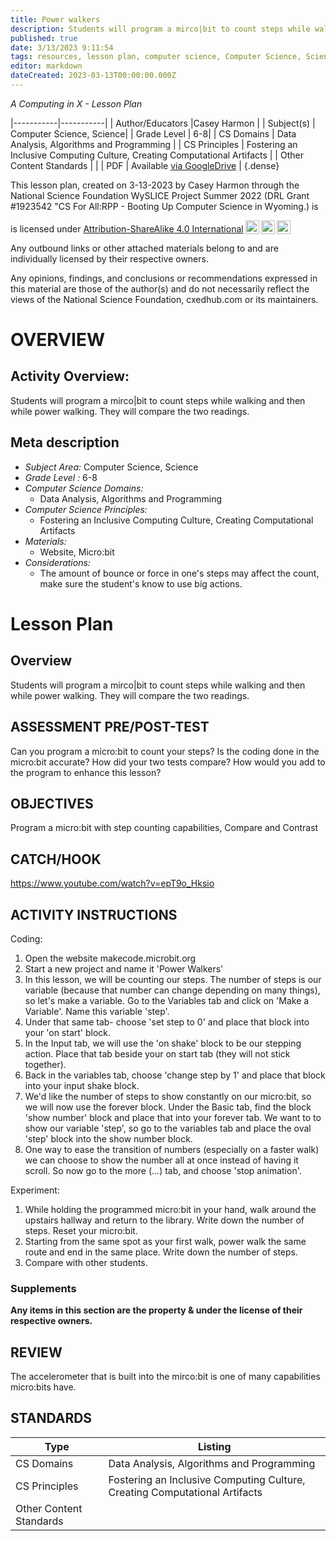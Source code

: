 ```yaml
---
title: Power walkers
description: Students will program a mirco|bit to count steps while walking and then while power walking. They will compare the two readings.
published: true
date: 3/13/2023 9:11:54
tags: resources, lesson plan, computer science, Computer Science, Science 
editor: markdown
dateCreated: 2023-03-13T00:00:00.000Z
---
```

*A Computing in X - Lesson Plan*

|-----------|-----------|
| Author/Educators |Casey Harmon |
| Subject(s) | Computer Science, Science|
| Grade Level | 6-8|
| CS Domains | Data Analysis, Algorithms and Programming |
| CS Principles | Fostering an Inclusive Computing Culture, Creating Computational Artifacts |
| Other Content Standards |  | 
| PDF | Available [via GoogleDrive]() |
{.dense}






This lesson plan, created on 3-13-2023 by Casey Harmon through the National Science Foundation WySLICE Project Summer 2022 (DRL Grant #1923542 "CS For All:RPP - Booting Up Computer Science in Wyoming.) is  <p xmlns:cc="http://creativecommons.org/ns#" >  is licensed under <a href="http://creativecommons.org/licenses/by-sa/4.0/?ref=chooser-v1" target="_blank" rel="license noopener noreferrer" style="display:inline-block;">Attribution-ShareAlike 4.0 International<img style="height:22px!important;margin-left:3px;vertical-align:text-bottom;" src="https://mirrors.creativecommons.org/presskit/icons/cc.svg?ref=chooser-v1"><img style="height:22px!important;margin-left:3px;vertical-align:text-bottom;" src="https://mirrors.creativecommons.org/presskit/icons/by.svg?ref=chooser-v1"><img style="height:22px!important;margin-left:3px;vertical-align:text-bottom;" src="https://mirrors.creativecommons.org/presskit/icons/sa.svg?ref=chooser-v1"></a></p>


Any outbound links or other attached materials belong to and are individually licensed by their respective owners. 


Any opinions, findings, and conclusions or recommendations expressed in this material are those of the author(s) and do not necessarily reflect the views of the National Science Foundation, cxedhub.com or its maintainers.


# OVERVIEW
## Activity Overview:  
Students will program a mirco|bit to count steps while walking and then while power walking. They will compare the two readings.
## Meta description
+ *Subject Area:* Computer Science, Science 
+ *Grade Level :* 6-8 
+ *Computer Science Domains:*
   + Data Analysis, Algorithms and Programming
+ *Computer Science Principles:*
   + Fostering an Inclusive Computing Culture, Creating Computational Artifacts
+ *Materials:* 
   + Website, Micro:bit
+ *Considerations:*
   + The amount of bounce or force in one's steps may affect the count, make sure the student's know to use big actions.


# Lesson Plan
## Overview
Students will program a mirco|bit to count steps while walking and then while power walking. They will compare the two readings.
## ASSESSMENT PRE/POST-TEST
Can you program a micro:bit to count your steps? Is the coding done in the micro:bit accurate? How did your two tests compare? How would you add to the program to enhance this lesson?
## OBJECTIVES
Program a micro:bit with step counting capabilities, Compare and Contrast


## CATCH/HOOK
https://www.youtube.com/watch?v=epT9o_Hksio


## ACTIVITY INSTRUCTIONS
Coding:
1. Open the website makecode.microbit.org
2. Start a new project and name it 'Power Walkers'
3. In this lesson, we will be counting our steps. The number of steps is our variable (because that number can change depending on many things), so let's make a variable. Go to the Variables tab and click on 'Make a Variable'. Name this variable 'step'.
4. Under that same tab- choose 'set step to 0' and place that block into your 'on start' block.
5. In the Input tab, we will use the 'on shake' block to be our stepping action. Place that tab beside your on start tab (they will not stick together).
6. Back in the variables tab, choose 'change step by 1' and place that block into your input shake block.
7. We'd like the number of steps to show constantly on our micro:bit, so we will now use the forever block. Under the Basic tab, find the block 'show number' block and place that into your forever tab. We want to to show our variable 'step', so go to the variables tab and place the oval 'step' block into the show number block. 
8. One way to ease the transition of numbers (especially on a faster walk) we can choose to show the number all at once instead of having it scroll. So now go to the more (...)  tab, and choose 'stop animation'. 


Experiment:
1. While holding the programmed micro:bit in your hand, walk around the upstairs hallway and return to the library. Write down the number of steps. Reset your micro:bit.
2. Starting from the same spot as your first walk, power walk the same route and end in the same place. Write down the number of steps. 
3. Compare with other students.


### Supplements
**Any items in this section are the property & under the license of their respective owners.**






## REVIEW
The accelerometer that is built into the mirco:bit is one of many capabilities micro:bits have.
## STANDARDS        
| Type | Listing | 
|-----------|-----------|
| CS Domains  | Data Analysis, Algorithms and Programming|
| CS Principles   | Fostering an Inclusive Computing Culture, Creating Computational Artifacts|
| Other Content Standards |   |